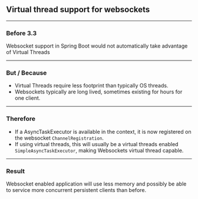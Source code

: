 ## Virtual thread support for websockets

---

### Before 3.3

Websocket support in Spring Boot would not automatically take advantage of Virtual Threads

---

### But / Because

- Virtual Threads require less footprint than typically OS threads. 
- Websockets typically are long lived, sometimes existing for hours for one client. 

---

### Therefore

- If a AsyncTaskExecutor is available in the context, it is now registered on the websocket `ChannelRegistration`. 
- If using virtual threads, this will usually be a virtual threads enabled `SimpleAsyncTaskExecutor`, making Websockets virtual thread capable.

---

### Result

Websocket enabled application will use less memory and possibly be able to service more concurrent persistent clients than before.
